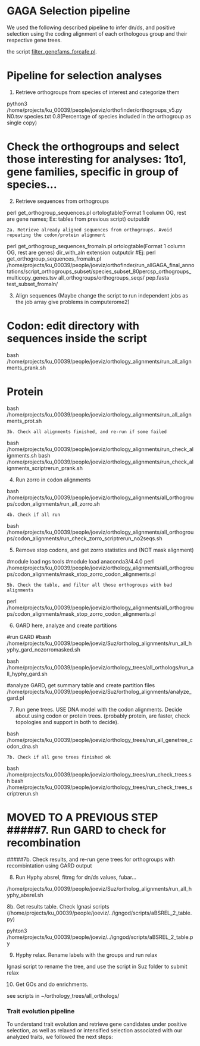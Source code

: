# GAGA Selection pipeline

We used the following described pipeline to infer dn/ds, and positive selection using the coding alignment of each orthologous group and their respective gene trees. 



the script [filter_genefams_forcafe.pl](filter_genefams_forcafe.pl).


# Pipeline for selection analyses


1. Retrieve orthogroups from species of interest and categorize them

python3 /home/projects/ku_00039/people/joeviz/orthofinder/orthogroups_v5.py N0.tsv species.txt 0.8(Percentage of species included in the orthogroup as single copy)

# Check the orthogroups and select those interesting for analyses: 1to1, gene families, specific in group of species...


2. Retrieve sequences from orthogroups

perl get_orthogroup_sequences.pl ortologtable(Format 1 column OG, rest are gene names; Ex: tables from previous script) outputdir

    2a. Retrieve already aligned sequences from orthogroups. Avoid repeating the codon/protein alignment
perl get_orthogroup_sequences_fromaln.pl ortologtable(Format 1 column OG, rest are genes) dir_with_aln extension outputdir
#Ej: perl get_orthogroup_sequences_fromaln.pl /home/projects/ku_00039/people/joeviz/orthofinder/run_allGAGA_final_annotations/script_orthogroups_subset/species_subset_80percsp_orthogroups_multicopy_genes.tsv all_orthogroups/orthogroups_seqs/ pep.fasta test_subset_fromaln/


3. Align sequences (Maybe change the script to run independent jobs as the job array give problems in computerome2)

# Codon: edit directory with sequences inside the script
bash /home/projects/ku_00039/people/joeviz/orthology_alignments/run_all_alignments_prank.sh 

# Protein 
bash /home/projects/ku_00039/people/joeviz/orthology_alignments/run_all_alignments_prot.sh 


    3b. Check all alignments finished, and re-run if some failed

bash /home/projects/ku_00039/people/joeviz/orthology_alignments/run_check_alignments.sh
bash /home/projects/ku_00039/people/joeviz/orthology_alignments/run_check_alignments_scriptrerun_prank.sh



4. Run zorro in codon alignments

bash /home/projects/ku_00039/people/joeviz/orthology_alignments/all_orthogroups/codon_alignments/run_all_zorro.sh


    4b. Check if all run

bash /home/projects/ku_00039/people/joeviz/orthology_alignments/all_orthogroups/codon_alignments/run_check_zorro_scriptrerun_no2seqs.sh


5. Remove stop codons, and get zorro statistics and (NOT mask alignment)

#module load ngs tools
#module load anaconda3/4.4.0
perl /home/projects/ku_00039/people/joeviz/orthology_alignments/all_orthogroups/codon_alignments/mask_stop_zorro_codon_alignments.pl


    5b. Check the table, and filter all those orthogroups with bad alignments

perl /home/projects/ku_00039/people/joeviz/orthology_alignments/all_orthogroups/codon_alignments/mask_stop_zorro_codon_alignments.pl


6. GARD here, analyze and create partitions

#run GARD
#bash /home/projects/ku_00039/people/joeviz/Suz/ortholog_alignments/run_all_hyphy_gard_nozorromasked.sh

bash /home/projects/ku_00039/people/joeviz/orthology_trees/all_orthologs/run_all_hyphy_gard.sh

#analyze GARD, get summary table and create partition files
/home/projects/ku_00039/people/joeviz/Suz/ortholog_alignments/analyze_gard.pl


7. Run gene trees. USE DNA model with the codon alignments. Decide about using codon or protein trees. (probably protein, are faster, check topologies and support in both to decide). 

bash /home/projects/ku_00039/people/joeviz/orthology_trees/run_all_genetree_codon_dna.sh

    7b. Check if all gene trees finished ok

bash /home/projects/ku_00039/people/joeviz/orthology_trees/run_check_trees.sh
bash /home/projects/ku_00039/people/joeviz/orthology_trees/run_check_trees_scriptrerun.sh



# MOVED TO A PREVIOUS STEP #####7. Run GARD to check for recombination
#####7b. Check results, and re-run gene trees for orthogroups with recombintation using GARD output


8. Run Hyphy absrel, fitmg for dn/ds values, fubar... 

/home/projects/ku_00039/people/joeviz/Suz/ortholog_alignments/run_all_hyphy_absrel.sh


8b. Get results table. Check Ignasi scripts (/home/projects/ku_00039/people/joeviz/../igngod/scripts/aBSREL_2_table.py)


pyhton3 /home/projects/ku_00039/people/joeviz/../igngod/scripts/aBSREL_2_table.py


9. Hyphy relax. Rename labels with the groups and run relax

Ignasi script to rename the tree, and use the script in Suz folder to submit relax

10. Get GOs and do enrichments. 

see scripts in ~/orthology_trees/all_orthologs/









### Trait evolution pipeline

To understand trait evolution and retrieve gene candidates under positive selection, as well as relaxed or intensified selection associated with our analyzed traits, we followed the next steps:




